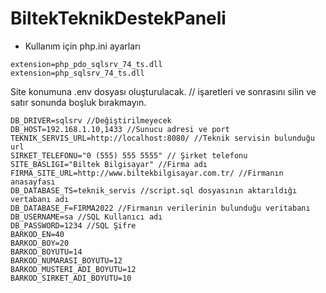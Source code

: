# BiltekTeknikDestekPaneli

- Kullanım için php.ini ayarları
```
extension=php_pdo_sqlsrv_74_ts.dll
extension=php_sqlsrv_74_ts.dll

```

Site konumuna .env dosyası oluşturulacak. // işaretleri ve sonrasını silin ve satır sonunda boşluk bırakmayın.

```
DB_DRIVER=sqlsrv //Değiştirilmeyecek
DB_HOST=192.168.1.10,1433 //Sunucu adresi ve port
TEKNIK_SERVIS_URL=http://localhost:8080/ //Teknik servisin bulunduğu url
SIRKET_TELEFONU="0 (555) 555 5555" // Şirket telefonu
SITE_BASLIGI="Biltek Bilgisayar" //Firma adı
FIRMA_SITE_URL=http://www.biltekbilgisayar.com.tr/ //Firmanın anasayfası
DB_DATABASE_TS=teknik_servis //script.sql dosyasının aktarıldığı vertabanı adı
DB_DATABASE_F=FIRMA2022 //Firmanın verilerinin bulunduğu veritabanı
DB_USERNAME=sa //SQL Kullanıcı adı
DB_PASSWORD=1234 //SQL Şifre
BARKOD_EN=40
BARKOD_BOY=20
BARKOD_BOYUTU=14
BARKOD_NUMARASI_BOYUTU=12
BARKOD_MUSTERI_ADI_BOYUTU=12
BARKOD_SIRKET_ADI_BOYUTU=10
```